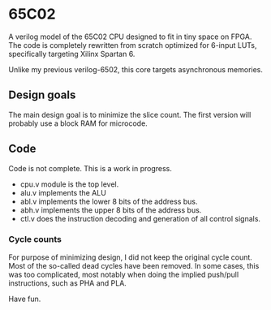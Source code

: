 # 65C02
A verilog model of the 65C02 CPU designed to fit in tiny space on FPGA. The code is completely
rewritten from scratch optimized for 6-input LUTs, specifically targeting Xilinx Spartan 6.  

Unlike my previous verilog-6502, this core targets asynchronous memories. 

## Design goals
The main design goal is to minimize the slice count.  The first version will probably use a block RAM 
for microcode. 

## Code
Code is not complete. This is a work in progress. 

* cpu.v module is the top level. 
* alu.v implements the ALU
* abl.v implements the lower 8 bits of the address bus.
* abh.v implements the upper 8 bits of the address bus.
* ctl.v does the instruction decoding and generation of all control signals.

### Cycle counts
For purpose of minimizing design, I did not keep the original cycle count. Most of the so-called
dead cycles have been removed. In some cases, this was too complicated, most notably when doing
the implied push/pull instructions, such as PHA and PLA. 

Have fun. 
